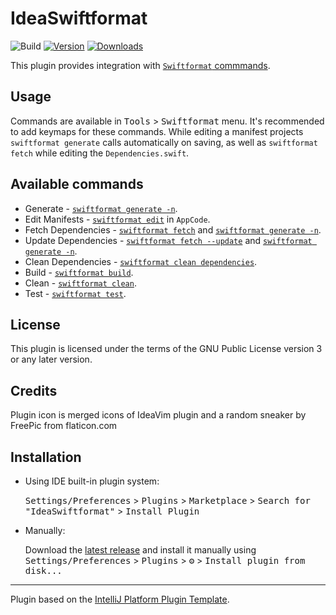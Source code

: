 # IdeaSwiftformat

![Build](https://github.com/dankinsoid/IdeaSwiftformat/workflows/Build/badge.svg)
[![Version](https://img.shields.io/jetbrains/plugin/v/PLUGIN_ID.svg)](https://plugins.jetbrains.com/plugin/PLUGIN_ID)
[![Downloads](https://img.shields.io/jetbrains/plugin/d/PLUGIN_ID.svg)](https://plugins.jetbrains.com/plugin/PLUGIN_ID)

<!-- Plugin description -->
This plugin provides integration with [`Swiftformat` commmands](https://docs.swiftformat.io/commands).

## Usage
Commands are available in <kbd>Tools</kbd> > <kbd>Swiftformat</kbd> menu. It's recommended to add keymaps for these commands.
While editing a manifest projects `swiftformat generate` calls automatically on saving, as well as `swiftformat fetch` while editing the `Dependencies.swift`.

## Available commands
- Generate - [`swiftformat generate -n`](https://docs.swiftformat.io/commands/generate).
- Edit Manifests - [`swiftformat edit`](https://docs.swiftformat.io/commands/edit) in `AppCode`.
- Fetch Dependencies - [`swiftformat fetch`](https://docs.swiftformat.io/commands/dependencies) and [`swiftformat generate -n`](https://docs.swiftformat.io/commands/generate).
- Update Dependencies - [`swiftformat fetch --update`](https://docs.swiftformat.io/commands/dependencies) and [`swiftformat generate -n`](https://docs.swiftformat.io/commands/generate).
- Clean Dependencies - [`swiftformat clean dependencies`](https://docs.swiftformat.io/commands/dependencies).
- Build - [`swiftformat build`](https://docs.swiftformat.io/commands/build).
- Clean - [`swiftformat clean`](https://docs.swiftformat.io/commands/clean).
- Test - [`swiftformat test`](https://docs.swiftformat.io/commands/test).
<!-- Plugin description end -->

## License
This plugin is licensed under the terms of the GNU Public License version 3 or any later version.

## Credits
Plugin icon is merged icons of IdeaVim plugin and a random sneaker by FreePic from flaticon.com

## Installation

- Using IDE built-in plugin system:

  <kbd>Settings/Preferences</kbd> > <kbd>Plugins</kbd> > <kbd>Marketplace</kbd> > <kbd>Search for "IdeaSwiftformat"</kbd> >
  <kbd>Install Plugin</kbd>

- Manually:

  Download the [latest release](https://github.com/dankinsoid/IdeaSwiftformat/releases/latest) and install it manually using
  <kbd>Settings/Preferences</kbd> > <kbd>Plugins</kbd> > <kbd>⚙️</kbd> > <kbd>Install plugin from disk...</kbd>


---
Plugin based on the [IntelliJ Platform Plugin Template][template].

[template]: https://github.com/JetBrains/intellij-platform-plugin-template
